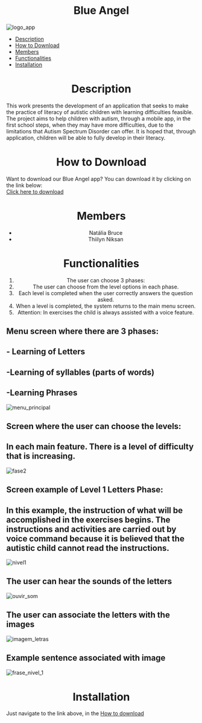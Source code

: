 <h1 align="center">Blue Angel</h1>

![logo_app](https://github.com/Thiilyn/Blue-Angel/blob/master/src/assets/icon.png)

<ul>
  <li><a href="#description">Description</a></br></li>
  <li><a href="#how_to_download">How to Download</a></br></li>
  <li><a href="#members">Members</a></br></li>
  <li><a href="#functionalities">Functionalities</a></br></li>
  <li><a href="#installation">Installation</a></br></li>
</ul>

<h1 align="center" id="description">Description</h1>
This work presents the development of an application that seeks to make the practice of literacy of autistic children with learning difficulties feasible. The project aims to help children with autism, through a mobile app, in the first school steps, when they may have more difficulties, due to the limitations that Autism Spectrum Disorder can offer. It is hoped that, through application, children will be able to fully develop in their literacy.

<h1 align="center" id="how_to_download">How to Download</h1>
Want to download our Blue Angel app? You can download it by clicking on the link below:</br>
<a href="https://drive.google.com/file/d/16dTsSlY014ofuW-9J-gsUD2vFwFWCQEd/view?usp=drivesdk" target="_blank">Click here to download</a>

<h1 align="center" id="members">Members</h1>
<ul>
  <li align="center">Natália Bruce</li>
  <li align="center">Thiilyn Niksan</li>
</ul>

<h1 align="center" id="functionalities">Functionalities</h1>
<ol>
  <li align="center">The user can choose 3 phases:</li>
  <li align="center">The user can choose from the level options in each phase.</li>
  <li align="center">Each level is completed when the user correctly answers the question asked.</li>
  <li align="center">When a level is completed, the system returns to the main menu screen.</li>
  <li align="center">Attention: In exercises the child is always assisted with a voice feature.</li>
</ol>

## Menu screen where there are 3 phases:

<h2  id="functionalities">- Learning of Letters</h2>
<h2  id="functionalities">-Learning of syllables (parts of words)</h2>
<h2 id="functionalities">-Learning Phrases</h2>

![menu_principal](https://github.com/Thiilyn/Blue-Angel/blob/master/home.jpeg)

## Screen where the user can choose the levels:

<h2  id="functionalities">In each main feature. There is a level of difficulty that is increasing.</h2>

![fase2](https://github.com/Thiilyn/Blue-Angel/blob/master/levels.jpeg)

## Screen example of Level 1 Letters Phase:

<h2  id="functionalities">In this example, the instruction of what will be accomplished in the exercises begins. The instructions and activities are carried out by voice command because it is believed that the autistic child cannot read the instructions.</h2>

![nivel1](https://github.com/Thiilyn/Blue-Angel/blob/master/home-letter.jpeg)

## The user can hear the sounds of the letters

![ouvir_som](https://github.com/Thiilyn/Blue-Angel/blob/master/into-letter1.jpeg)

## The user can associate the letters with the images

![imagem_letras](https://github.com/Thiilyn/Blue-Angel/blob/master/exercise-letter.jpeg)

## Example sentence associated with image

![frase_nivel_1](https://github.com/Thiilyn/Blue-Angel/blob/master/syllable-exercise.jpeg)

<h1 align="center" id="installation">Installation</h1>
Just navigate to the link above, in the <a href="#how_to_download">How to download</a>
